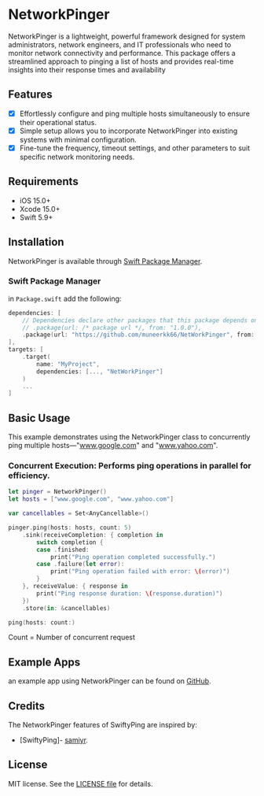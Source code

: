 
NetworkPinger
========

NetworkPinger is a lightweight, powerful framework designed for system administrators, network engineers, and IT professionals who need to monitor network connectivity and performance. This package offers a streamlined approach to pinging a list of hosts and provides real-time insights into their response times and availability

## Features

- [x] Effortlessly configure and ping multiple hosts simultaneously to ensure their operational status.
- [x] Simple setup allows you to incorporate NetworkPinger into existing systems with minimal configuration.
- [x] Fine-tune the frequency, timeout settings, and other parameters to suit specific network monitoring needs.

## Requirements

- iOS 15.0+
- Xcode 15.0+
- Swift 5.9+

## Installation

NetworkPinger is available through [Swift Package Manager](https://swift.org/package-manager/).

### Swift Package Manager

in `Package.swift` add the following:

```swift
dependencies: [
    // Dependencies declare other packages that this package depends on.
    // .package(url: /* package url */, from: "1.0.0"),
    .package(url: "https://github.com/muneerkk66/NetWorkPinger", from: "1.0.0")
],
targets: [
    .target(
        name: "MyProject",
        dependencies: [..., "NetWorkPinger"]
    )
    ...
]
```


## Basic Usage

This example demonstrates using the NetworkPinger class to concurrently ping multiple hosts—"www.google.com" and "www.yahoo.com".

### Concurrent Execution: Performs ping operations in parallel for efficiency.

```swift
let pinger = NetworkPinger()
let hosts = ["www.google.com", "www.yahoo.com"]

var cancellables = Set<AnyCancellable>()

pinger.ping(hosts: hosts, count: 5)
    .sink(receiveCompletion: { completion in
        switch completion {
        case .finished:
            print("Ping operation completed successfully.")
        case .failure(let error):
            print("Ping operation failed with error: \(error)")
        }
    }, receiveValue: { response in
        print("Ping response duration: \(response.duration)")
    })
    .store(in: &cancellables)
```

```swift
ping(hosts: count:) 
```
Count = Number of concurrent request

## Example Apps

an example app using NetworkPinger can be found on [GitHub](https://github.com/muneerkk66/PingMaster).



## Credits

The NetworkPinger features of SwiftyPing are inspired by:

- [SwiftyPing]- [samiyr](https://github.com/samiyr/SwiftyPing.git).


## License

MIT license. See the [LICENSE file](LICENSE) for details.
